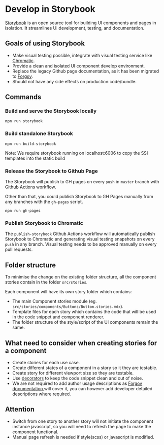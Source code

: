 # Develop in Storybook
[Storybook](https://storybook.js.org/) is an open source tool for building UI components and pages in isolation. It streamlines UI development, testing, and documentation.

## Goals of using Storybook
- Make visual testing possible, integrate with visual testing service like [Chromatic](https://www.chromatic.com/).
- Provide a clean and isolated UI component develop environment.
- Replace the legacy Github page documentation, as it has been migrated to [Forgov](https://www.forgov.qld.gov.au/information-and-communication-technology/communication-and-publishing/website-and-digital-publishing/website-standards-guidelines-and-templates/swe).
- Should not have any side effects on production code/bundle.

## Commands
### Build and serve the Storybook locally
```
npm run storybook
```
### Build standalone Storybook
```
npm run build-storybook
```

Note: We require storybook running on localhost:6006 to copy the SSI templates into the static build

### Release the Storybook to Github Page

The Storybook will publish to GH pages on every `push` in `master` branch with Github Actions workflow.

Other than that, you could publish Storybook to GH Pages manually from any branches with the `gh-pages` script.
```
npm run gh-pages
```

### Publish Storybook to Chromatic

The `publish-storybook` Github Actions workflow will automatically publish Storybook to Chromatic and generating visual testing snapshots on every `push` in any branch. Visual testing needs to be approved manually on every pull requests.

## Folder structure
To minimise the change on the existing folder structure, all the component stories contain in the folder `src/stories`.

Each component will have its own story folder which contains:
- The main Component stories module (eg. `src/stories/components/Buttons/Button.stories.mdx`).
- Template files for each story which contains the code that will be used in the code snippet and component renderer.
- The folder structure of the style/script of the UI components remain the same.

## What need to consider when creating stories for a component
- Create stories for each use case.
- Create different states of a component in a story so it they are testable.
- Create story for different viewport size so they are testable.
- Use [decorators](https://storybook.js.org/docs/react/writing-stories/decorators) to keep the code snippet clean and out of noise.
- We are not required to add author usage descriptions as [Forgov documentation ](https://www.forgov.qld.gov.au/information-and-communication-technology/communication-and-publishing/website-and-digital-publishing/website-standards-guidelines-and-templates/swe) will cover it, you can however add developer detailed descriptions where required.

## Attention
- Switch from one story to another story will not initiate the component instance javascript, so you will need to refresh the page to make the component functional.
- Manual page refresh is needed if style(scss) or javascript is modified.

